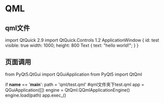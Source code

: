 # QML

## qml文件

import QtQuick 2.9
import QtQuick.Controls 1.2
ApplicationWindow {
    id: test
    visible: true
    width: 1000; height: 800
    Text {
        text: "hello world!";
    }
}

## 页面调用

from PyQt5.QtGui import QGuiApplication
from PyQt5 import QtQml

if __name__ == '__main__':
    path = 'qml/test.qml'  #qml文件夹下test.qml
    app = QGuiApplication([])
    engine = QtQml.QQmlApplicationEngine()
    engine.load(path)
    app.exec_()
